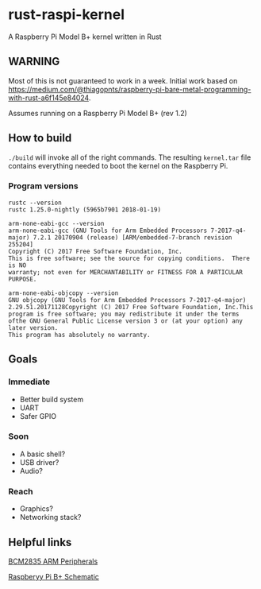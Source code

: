 # rust-raspi-kernel

A Raspberry Pi Model B+ kernel written in Rust

## WARNING

Most of this is not guaranteed to work in a week.
Initial work based on https://medium.com/@thiagopnts/raspberry-pi-bare-metal-programming-with-rust-a6f145e84024.

Assumes running on a Raspberry Pi Model B+ (rev 1.2)

## How to build

`./build` will invoke all of the right commands. The resulting `kernel.tar` file contains everything needed to boot the kernel on the Raspberry Pi.

### Program versions

```shell
rustc --version
rustc 1.25.0-nightly (5965b7901 2018-01-19)
```

```shell
arm-none-eabi-gcc --version
arm-none-eabi-gcc (GNU Tools for Arm Embedded Processors 7-2017-q4-major) 7.2.1 20170904 (release) [ARM/embedded-7-branch revision 255204]
Copyright (C) 2017 Free Software Foundation, Inc.
This is free software; see the source for copying conditions.  There is NO
warranty; not even for MERCHANTABILITY or FITNESS FOR A PARTICULAR PURPOSE.
```

```shell
arm-none-eabi-objcopy --version
GNU objcopy (GNU Tools for Arm Embedded Processors 7-2017-q4-major) 2.29.51.20171128Copyright (C) 2017 Free Software Foundation, Inc.This program is free software; you may redistribute it under the terms ofthe GNU General Public License version 3 or (at your option) any later version.
This program has absolutely no warranty.
```

## Goals

### Immediate

- Better build system
- UART
- Safer GPIO

### Soon

- A basic shell?
- USB driver?
- Audio?

### Reach

- Graphics?
- Networking stack?

## Helpful links

[BCM2835 ARM Peripherals](https://www.raspberrypi.org/documentation/hardware/raspberrypi/bcm2835/BCM2835-ARM-Peripherals.pdf)

[Raspberyy Pi B+ Schematic](https://www.raspberrypi.org/documentation/hardware/raspberrypi/schematics/Raspberry-Pi-B-Plus-V1.2-Schematics.pdf)